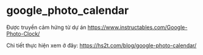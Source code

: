 # google_photo_calendar

Được truyền cảm hứng từ dự án https://www.instructables.com/Google-Photo-Clock/

Chi tiết thực hiện xem ở đây:
https://hs2t.com/blog/google-photo-calendar/